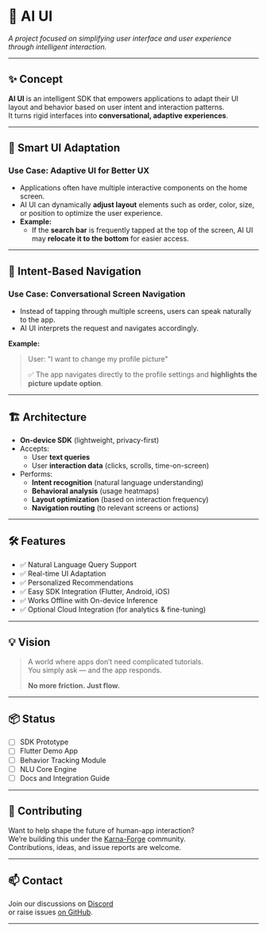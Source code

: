 # 🧠 AI UI  
*A project focused on simplifying user interface and user experience through intelligent interaction.*

---

## ✨ Concept  
**AI UI** is an intelligent SDK that empowers applications to adapt their UI layout and behavior based on user intent and interaction patterns.  
It turns rigid interfaces into **conversational, adaptive experiences**.

---

## 🔄 Smart UI Adaptation  

### Use Case: Adaptive UI for Better UX  
- Applications often have multiple interactive components on the home screen.  
- AI UI can dynamically **adjust layout** elements such as order, color, size, or position to optimize the user experience.  
- **Example:**  
  - If the **search bar** is frequently tapped at the top of the screen, AI UI may **relocate it to the bottom** for easier access.

---

## 🧭 Intent-Based Navigation  

### Use Case: Conversational Screen Navigation  
- Instead of tapping through multiple screens, users can speak naturally to the app.  
- AI UI interprets the request and navigates accordingly.  

**Example:**
> User: "I want to change my profile picture"  
>  
> ✅ The app navigates directly to the profile settings and **highlights the picture update option**.

---

## 🏗️ Architecture  


- **On-device SDK** (lightweight, privacy-first)  
- Accepts:
  - User **text queries**
  - User **interaction data** (clicks, scrolls, time-on-screen)
- Performs:
  - **Intent recognition** (natural language understanding)  
  - **Behavioral analysis** (usage heatmaps)  
  - **Layout optimization** (based on interaction frequency)
  - **Navigation routing** (to relevant screens or actions)

---

## 🛠️ Features  

- ✅ Natural Language Query Support  
- ✅ Real-time UI Adaptation  
- ✅ Personalized Recommendations  
- ✅ Easy SDK Integration (Flutter, Android, iOS)  
- ✅ Works Offline with On-device Inference  
- ✅ Optional Cloud Integration (for analytics & fine-tuning)

---

## 💡 Vision  

> A world where apps don’t need complicated tutorials.  
> You simply ask — and the app responds.  
>  
> **No more friction. Just flow.**

---

## 📦 Status  

- [ ] SDK Prototype  
- [ ] Flutter Demo App  
- [ ] Behavior Tracking Module  
- [ ] NLU Core Engine  
- [ ] Docs and Integration Guide  

---

## 🧪 Contributing  

Want to help shape the future of human-app interaction?  
We’re building this under the [Karna-Forge](https://karnaforge.dev) community.  
Contributions, ideas, and issue reports are welcome.

---

## 📫 Contact  
Join our discussions on [Discord](https://karnaforge.dev/discord)  
or raise issues [on GitHub](https://github.com/Karna-Forge).

---
